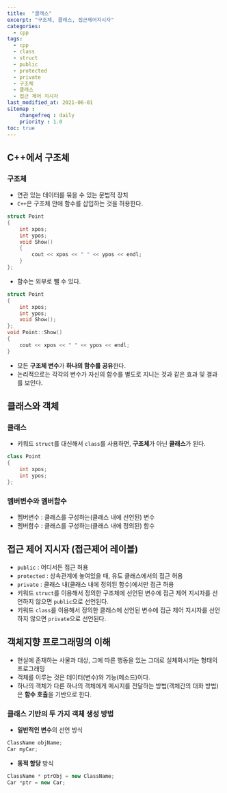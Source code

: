 ```yaml
---
title:  "클래스"
excerpt: "구조체, 클래스, 접근제어지시자"
categories:
  - cpp
tags:
  - cpp
  - class
  - struct
  - public
  - protected
  - private
  - 구조체
  - 클래스
  - 접근 제어 지시자
last_modified_at: 2021-06-01
sitemap :
    changefreq : daily
    priority : 1.0
toc: true
---
```


## C++에서 구조체
### 구조체
- 연관 있는 데이터를 묶을 수 있는 문법적 장치
- `C++`은 구조체 안에 함수를 삽입하는 것을 허용한다.

```cpp
struct Point
{
    int xpos;
    int ypos;
    void Show()
    {
        cout << xpos << " " << ypos << endl;
    }
};
```
- 함수는 외부로 뺄 수 있다.

```cpp
struct Point
{
    int xpos;
    int ypos;
    void Show();
};
void Point::Show()
{
    cout << xpos << " " << ypos << endl;
}
```
- 모든 **구조체 변수**가 **하나의 함수를 공유**한다.
- 논리적으로는 각각의 변수가 자신의 함수를 별도로 지니는 것과 같은 효과 및 결과를 보인다.

## 클래스와 객체
### 클래스
- 키워드 `struct`를 대신해서 `class`를 사용하면, **구조체**가 아닌 **클래스**가 된다.

```cpp
class Point
{
    int xpos;
    int ypos;
};
```

### 멤버변수와 멤버함수
- 멤버변수 : 클래스를 구성하는(클래스 내에 선언된) 변수
- 멤버함수 : 클래스를 구성하는(클래스 내에 정의된) 함수

## 접근 제어 지시자 (접근제어 레이블)
- `public` : 어디서든 접근 허용
- `protected` : 상속관계에 놓여있을 때, 유도 클래스에서의 접근 허용
- `private` : 클래스 내(클래스 내에 정의된 함수)에서만 접근 허용
- 키워드 `struct`를 이용해서 정의한 구조체에 선언된 변수에 접근 제어 지시자를 선언하지 않으면 `public`으로 선언된다.
- 키워드 `class`를 이용해서 정의한 클래스에 선언된 변수에 접근 제어 지시자를 선언하지 않으면 `private`으로 선언된다.

## 객체지향 프로그래밍의 이해
- 현실에 존재하는 사물과 대상, 그에 따른 행동을 있는 그대로 실체화시키는 형태의 프로그래밍
- 객체를 이루는 것은 데이터(변수)와 기능(메소드)이다.
- 하나의 객체가 다른 하나의 객체에게 메시지를 전달하는 방법(객체간의 대화 방법)은 **함수 호출**을 기반으로 한다.

### 클래스 기반의 두 가지 객체 생성 방법
- **일반적인 변수**의 선언 방식

```cpp
ClassName objName;
Car myCar;
```

- **동적 할당** 방식

```cpp
ClassName * ptrObj = new ClassName;
Car *ptr = new Car;
```
